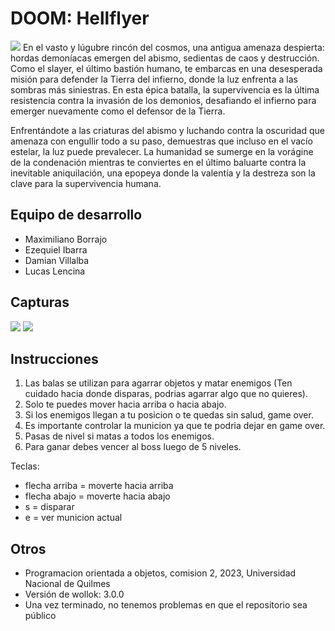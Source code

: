 # DOOM: Hellflyer
<img src= "https://static.wikia.nocookie.net/zombie/images/d/d9/Doom_Slayer.jpg/revision/latest/scale-to-width-down/1000?cb=20210402015535"> 
En el vasto y lúgubre rincón del cosmos, una antigua amenaza despierta: hordas demoníacas emergen del abismo, sedientas de caos y destrucción. Como el slayer, el último bastión humano, te embarcas en una desesperada misión para defender la Tierra del infierno, donde la luz enfrenta a las sombras más siniestras. En esta épica batalla, la supervivencia es la última resistencia contra la invasión de los demonios, desafiando el infierno para emerger nuevamente como el defensor de la Tierra.

Enfrentándote a las criaturas del abismo y luchando contra la oscuridad que amenaza con engullir todo a su paso, demuestras que incluso en el vacío estelar, la luz puede prevalecer. La humanidad se sumerge en la vorágine de la condenación mientras te conviertes en el último baluarte contra la inevitable aniquilación, una epopeya donde la valentía y la destreza son la clave para la supervivencia humana.

## Equipo de desarrollo

- Maximiliano Borrajo
- Ezequiel Ibarra
- Damian Villalba
- Lucas Lencina

## Capturas

<img src= "https://drive.google.com/file/d/1pSBQ_nxkeKI2TBPorVNxbT5Dw2kdKfl8/view?usp=drive_link"> 
<img src= "https://drive.google.com/file/d/1uH0qjIr9y-vB9rgGPeZzsKKV9Co2eHRW/view?usp=sharing"> 

## Instrucciones

1. Las balas se utilizan para agarrar objetos y matar enemigos (Ten cuidado hacia donde disparas, podrias agarrar algo que no quieres).
2. Solo te puedes mover hacia arriba o hacia abajo.
3. Si los enemigos llegan a tu posicion o te quedas sin salud, game over.
4. Es importante controlar la municion ya que te podria dejar en game over.
5. Pasas de nivel si matas a todos los enemigos.
6. Para ganar debes vencer al boss luego de 5 niveles.

Teclas:
- flecha arriba = moverte hacia arriba
- flecha abajo = moverte hacia abajo
- s = disparar
- e = ver municion actual


## Otros

- Programacion orientada a objetos, comision 2, 2023, Universidad Nacional de Quilmes
- Versión de wollok: 3.0.0
- Una vez terminado, no tenemos problemas en que el repositorio sea público

